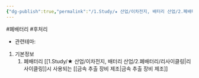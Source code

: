 ```yaml
---
{"dg-publish":true,"permalink":"/1.Study/★ 산업/이차전지, 배터리 산업/2.폐배터리/종목/웰크론한텍/","created":"2024-11-20T21:02:27.633+09:00","updated":"2025-06-03T20:07:21.431+09:00"}
---
```


#폐배터리 #후처리 


- 관련테마: 


1. 기본정보
	1. 폐배터리 [[1.Study/★ 산업/이차전지, 배터리 산업/2.폐배터리/리사이클링\|리사이클링]]시 사용되는 [[금속 추출 장비 제조\|금속 추출 장비 제조]]